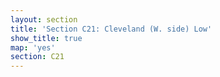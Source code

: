 ```yaml
---
layout: section
title: 'Section C21: Cleveland (W. side) Low'
show_title: true
map: 'yes'
section: C21
---
```

